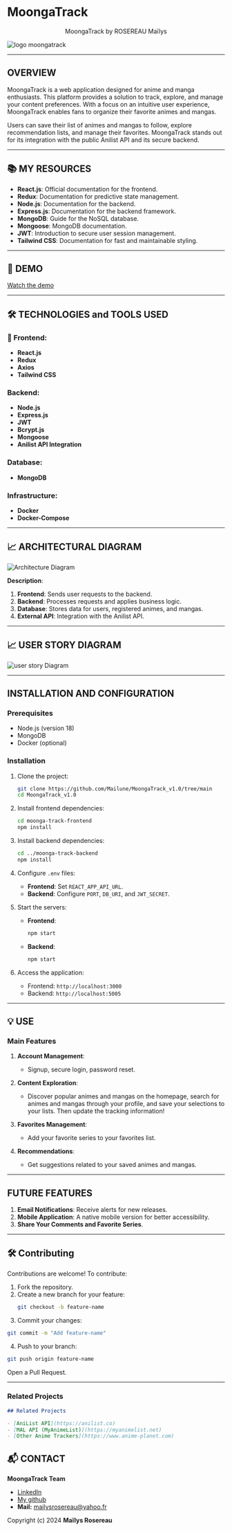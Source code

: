 
# MoongaTrack
<p align="center"> 
 MoongaTrack by ROSEREAU Maïlys
<p align="center"> 

![logo moongatrack](./assets/avatarprofile.png)

---

##  OVERVIEW

MoongaTrack is a web application designed for anime and manga enthusiasts. This platform provides a solution to track, explore, and manage your content preferences. With a focus on an intuitive user experience, MoongaTrack enables fans to organize their favorite animes and mangas.

Users can save their list of animes and mangas to follow, explore recommendation lists, and manage their favorites. MoongaTrack stands out for its integration with the public Anilist API and its secure backend.

---

## 📚 MY RESOURCES

- **React.js**: Official documentation for the frontend.
- **Redux**: Documentation for predictive state management.
- **Node.js**: Documentation for the backend.
- **Express.js**: Documentation for the backend framework.
- **MongoDB**: Guide for the NoSQL database.
- **Mongoose**: MongoDB documentation.
- **JWT**: Introduction to secure user session management.
- **Tailwind CSS**: Documentation for fast and maintainable styling.

---

## 🎥 DEMO 

[Watch the demo](https://github.com/user-attachments/assets/3863e967-ec71-4416-ba1e-0b2660e20452)

---

## 🛠️ TECHNOLOGIES and TOOLS USED

### 🎨 Frontend:

- **React.js**
- **Redux**
- **Axios**
- **Tailwind CSS**

###  Backend:

- **Node.js**
- **Express.js**
- **JWT**
- **Bcrypt.js**
- **Mongoose**
- **Anilist API Integration**

###  Database:

- **MongoDB**

### Infrastructure:

- **Docker**
- **Docker-Compose**

---

## 📈 ARCHITECTURAL DIAGRAM

![Architecture Diagram](./assets/architecturemg.png) 

**Description**:

1. **Frontend**: Sends user requests to the backend.
2. **Backend**: Processes requests and applies business logic.
3. **Database**: Stores data for users, registered animes, and mangas.
4. **External API**: Integration with the Anilist API.

---

## 📈 USER STORY DIAGRAM

![user story Diagram](./assets/userstorymg.png)


---



##  INSTALLATION AND CONFIGURATION

### Prerequisites

- Node.js (version 18)
- MongoDB
- Docker (optional)

### Installation

1. Clone the project:

   ```bash
   git clone https://github.com/Mailune/MoongaTrack_v1.0/tree/main 
   cd MoongaTrack_v1.0
   ```

2. Install frontend dependencies:

   ```bash
   cd moonga-track-frontend
   npm install
   ```

3. Install backend dependencies:

   ```bash
   cd ../moonga-track-backend
   npm install
   ```

4. Configure `.env` files:

   - **Frontend**: Set `REACT_APP_API_URL`.
   - **Backend**: Configure `PORT`, `DB_URI`, and `JWT_SECRET`.

5. Start the servers:

   - **Frontend**:
     ```bash
     npm start
     ```
   - **Backend**:
     ```bash
     npm start
     ```

6. Access the application:

   - Frontend: `http://localhost:3000`
   - Backend: `http://localhost:5005`

---

## 💡 USE

### Main Features

1. **Account Management**:

   - Signup, secure login, password reset.

2. **Content Exploration**:

   - Discover popular animes and mangas on the homepage, search for animes and mangas through your profile, and save your selections to your lists. Then update the tracking information!

3. **Favorites Management**:

   - Add your favorite series to your favorites list.

4. **Recommendations**:

   - Get suggestions related to your saved animes and mangas.

---

## FUTURE FEATURES

1. **Email Notifications**: Receive alerts for new releases.
2. **Mobile Application**: A native mobile version for better accessibility.
3. **Share Your Comments and Favorite Series**.

---
## 🛠️ Contributing

Contributions are welcome! To contribute:
1. Fork the repository.
2. Create a new branch for your feature:
   ```bash
   git checkout -b feature-name
   ```
3. Commit your changes:
```bash
git commit -m "Add feature-name"
```
4. Push to your branch:
```bash
git push origin feature-name
```
Open a Pull Request.


---

### Related Projects

```markdown
## Related Projects

- [AniList API](https://anilist.co)
- [MAL API (MyAnimeList)](https://myanimelist.net)
- [Other Anime Trackers](https://www.anime-planet.com)
```

## 📬 CONTACT

**MoongaTrack Team**

- [LinkedIn](https://www.linkedin.com/in/maïlys-rosereau-7471a5302/)
- [My github](https://github.com/Mailune)
- **Mail:** mailysrosereau@yahoo.fr

Copyright (c) 2024 **Maïlys Rosereau**